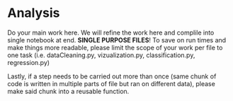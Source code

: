 # Analysis  

Do your main work here. We will refine the work here and complile into single notebook at 
end. **SINGLE PURPOSE FILES**! To save on run times and make things more readable, please
 limit the scope of your work per file to one task (i.e. dataCleaning.py, vizualization.py, classification.py, regression.py)  

Lastly, if a step needs to be carried out more than once (same chunk of code is written in multiple parts of file but ran on different data), please make said chunk into a reusable 
function. 
